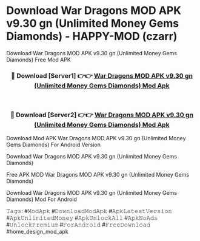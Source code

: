 # Download War Dragons MOD APK v9.30 gn (Unlimited Money Gems Diamonds) - HAPPY-MOD (czarr)
Download War Dragons MOD APK v9.30 gn (Unlimited Money Gems Diamonds) Free Mod APK

<div align="center">
<h3>🔴 Download [Server1] 👉👉 <a href="https://apkcomod.com?title=War_Dragons_MOD_APK_v9.30_gn_(Unlimited_Money_Gems_Diamonds)">War Dragons MOD APK v9.30 gn (Unlimited Money Gems Diamonds) Mod Apk</a></h3><br>

<h3>🔴 Download [Server2] 👉👉 <a href="https://apkcomod.com?title=War_Dragons_MOD_APK_v9.30_gn_(Unlimited_Money_Gems_Diamonds)">War Dragons MOD APK v9.30 gn (Unlimited Money Gems Diamonds) Mod Apk</a></h3>
</div>


Download Mod APK War Dragons MOD APK v9.30 gn (Unlimited Money Gems Diamonds) For Android Version

Download War Dragons MOD APK v9.30 gn (Unlimited Money Gems Diamonds) 

Free APK MOD War Dragons MOD APK v9.30 gn (Unlimited Money Gems Diamonds) 

Download War Dragons MOD APK v9.30 gn (Unlimited Money Gems Diamonds) Mod For Android

𝚃𝚊𝚐𝚜: #𝙼𝚘𝚍𝙰𝚙𝚔 #𝙳𝚘𝚠𝚗𝚕𝚘𝚊𝚍𝙼𝚘𝚍𝙰𝚙𝚔 #𝙰𝚙𝚔𝙻𝚊𝚝𝚎𝚜𝚝𝚅𝚎𝚛𝚜𝚒𝚘𝚗 #𝙰𝚙𝚔𝚄𝚗𝚕𝚒𝚖𝚒𝚝𝚎𝚍𝙼𝚘𝚗𝚎𝚢 #𝙰𝚙𝚔𝚄𝚗𝚕𝚘𝚌𝚔𝙰𝚕𝚕 #𝙰𝚙𝚔𝙽𝚘𝙰𝚍𝚜 #𝚄𝚗𝚕𝚘𝚌𝚔𝙿𝚛𝚎𝚖𝚒𝚞𝚖 #𝙵𝚘𝚛𝙰𝚗𝚍𝚛𝚘𝚒𝚍 #𝙵𝚛𝚎𝚎𝙳𝚘𝚠𝚗𝚕𝚘𝚊𝚍 #home_design_mod_apk